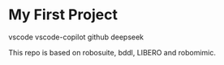 # My First Project

vscode
vscode-copilot
github
deepseek

This repo is based on robosuite, bddl, LIBERO and robomimic.
